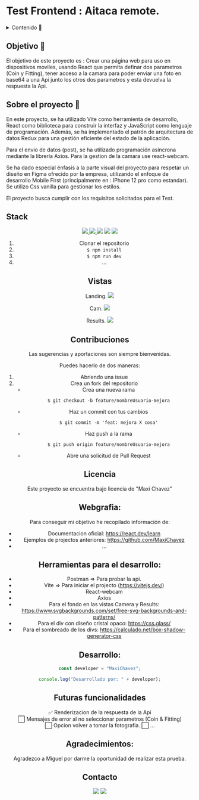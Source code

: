 # Test Frontend : Aitaca remote.

<details>
  <summary>Contenido 📝</summary>
  <ol>
    <li><a href="#objetivo-🎯">Objetivo</a></li>
    <li><a href="#sobre-el-proyecto-🔎">Sobre el proyecto</a></li>
    <li><a href="#stack">Stack</a></li>
    <li><a href="#instalación-en-local">Instalación</a></li>
    <li><a href="#vistas">Vistas</a></li>
    <li><a href="#contribuciones">Contribuciones</a></li>
    <li><a href="#licencia">Licencia</a></li>
    <li><a href="#webgrafia">Webgrafia</a></li>
    <li><a href="#desarrollo">Desarrollo</a></li>
    <li><a href="#futuras-funcionalidades">Futuras funcionalidades</a></li>
    <li><a href="#agradecimientos">Agradecimientos</a></li>
    <li><a href="#contacto">Contacto</a></li>
  </ol>
</details>

## Objetivo 🎯

El objetivo de este proyecto es : Crear una página web para uso en dispositivos moviles, usando React que permita definar dos parametros (Coin y Fitting), tener acceso a la camara para poder enviar una foto en base64 a una Api junto los otros dos parametros y esta devuelva la respuesta la Api.

## Sobre el proyecto 🔎

En este proyecto, se ha utilizado Vite como herramienta de desarrollo, React como biblioteca para construir la interfaz y JavaScript como lenguaje de programación. Además, se ha implementado el patrón de arquitectura de datos Redux para una gestión eficiente del estado de la aplicación.

Para el envio de datos (post), se ha utilizado programación asíncrona mediante la librería Axios.
Para la gestion de la camara use react-webcam.

Se ha dado especial énfasis a la parte visual del proyecto para respetar un diseño en Figma ofrecido por la empresa, utilizando el enfoque de desarrollo Mobile First (principalmente en : IPhone 12 pro como estandar). Se utilizo Css vanilla para gestionar los estilos.

El proyecto busca cumplir con los requisitos solicitados para el Test.

## Stack

<div align="center">
<a href="https://www.reactjs.com/">
    <img src= "https://img.shields.io/badge/react-%2320232a.svg?style=for-the-badge&logo=react&logoColor=%2361DAFB"/>
</a>
<a href="https://www.typescriptlang.org/es/docs/handbook/">
    <img src= "(https://img.shields.io/badge/javascript-%23323330.svg?style=for-the-badge&logo=javascript&logoColor=%23F7DF1E/">
</a>

 <img src="https://img.shields.io/badge/html5-%23E34F26.svg?style=for-the-badge&logo=html5&logoColor=white">

  <img src="https://img.shields.io/badge/css3-%231572B6.svg?style=for-the-badge&logo=css3&logoColor=white">

 <img src="https://img.shields.io/badge/redux-%23593d88.svg?style=for-the-badge&logo=redux&logoColor=white">

1. Clonar el repositorio
2. `$ npm install`
3. `$ npm run dev`
4. ...

## Vistas

Landing.
<img src="./src/assets/ViewAiteca.png">

Cam.
<img src="./src/assets/Cam-View.png">

Results.
<img src="./src/assets/Results-view.png">

## Contribuciones

Las sugerencias y aportaciones son siempre bienvenidas.

Puedes hacerlo de dos maneras:

1. Abriendo una issue
2. Crea un fork del repositorio
   - Crea una nueva rama
     ```
     $ git checkout -b feature/nombreUsuario-mejora
     ```
   - Haz un commit con tus cambios
     ```
     $ git commit -m 'feat: mejora X cosa'
     ```
   - Haz push a la rama
     ```
     $ git push origin feature/nombreUsuario-mejora
     ```
   - Abre una solicitud de Pull Request

## Licencia

Este proyecto se encuentra bajo licencia de "Maxi Chavez"

## Webgrafia:

Para conseguir mi objetivo he recopilado información de:

- Documentacion oficial: https://react.dev/learn
- Ejemplos de projectos anteriores: https://github.com/MaxiChavez
- ...

## Herramientas para el desarrollo:

- Postman => Para probar la api.
- Vite => Para iniciar el projecto (https://vitejs.dev/)
- React-webcam
- Axios
- Para el fondo en las vistas Camera y Results: https://www.svgbackgrounds.com/set/free-svg-backgrounds-and-patterns/
- Para el div con diseño cristal opaco: https://css.glass/
- Para el sombreado de los divs: https://calculado.net/box-shadow-generator-css

## Desarrollo:

```js
const developer = "MaxiChavez";

console.log("Desarrollado por: " + developer);
```

## Futuras funcionalidades

✅ Renderizacion de la respuesta de la Api  
⬜ Mensajes de error al no seleccionar parametros (Coin & Fitting)  
⬜ Opcion volver a tomar la fotografia.
⬜ ...

## Agradecimientos:

Agradezco a Miguel por darme la oportunidad de realizar esta prueba.

## Contacto

<a href = "mailto:chavezmaxi@gmail.com"><img src="https://img.shields.io/badge/Gmail-C6362C?style=for-the-badge&logo=gmail&logoColor=white" target="_blank"></a>
<a href="https://www.linkedin.com/in/maximiliano-chavez-b12877107/" target="_blank"><img src="https://img.shields.io/badge/-LinkedIn-%230077B5?style=for-the-badge&logo=linkedin&logoColor=white" target="_blank"></a>

</p>
